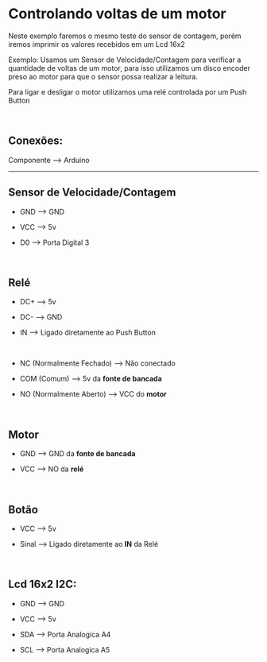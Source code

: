 <h1>Controlando voltas de um motor</h1>

<p>
Neste exemplo faremos o mesmo teste do sensor de contagem, porém iremos imprimir os valores recebidos em um Lcd 16x2
  
Exemplo:
Usamos um Sensor de Velocidade/Contagem para verificar a quantidade de voltas de um motor, para isso utilizamos um disco encoder preso ao motor para que o sensor possa realizar a leitura.
</p>

<p>Para ligar e desligar o motor utilizamos uma relé controlada por um Push Button</p>

<div></br>
<h2>Conexões:</h2>

Componente --> Arduino
___
 
<h2>Sensor de Velocidade/Contagem</h2>
 
- GND --> GND

- VCC --> 5v

- D0 --> Porta Digital 3

</br><h2>Relé</h2>

- DC+ --> 5v

- DC- --> GND

- IN --> Ligado diretamente ao Push Button
</br>

- NC (Normalmente Fechado) --> Não conectado

- COM (Comum) --> 5v da <strong>fonte de bancada</strong>

- NO (Normalmente Aberto) --> VCC do <strong>motor</strong>

</br><h2>Motor</h2>

- GND --> GND da <strong>fonte de bancada</strong>

- VCC --> NO da <strong>relé</strong>

</br><h2>Botão</h2>
 
- VCC --> 5v
 
- Sinal --> Ligado diretamente ao <strong>IN</strong> da Relé

</br><h2>Lcd 16x2 I2C:</h2>

- GND --> GND

- VCC --> 5v

- SDA --> Porta Analogica A4

- SCL --> Porta Analogica A5
</div>
